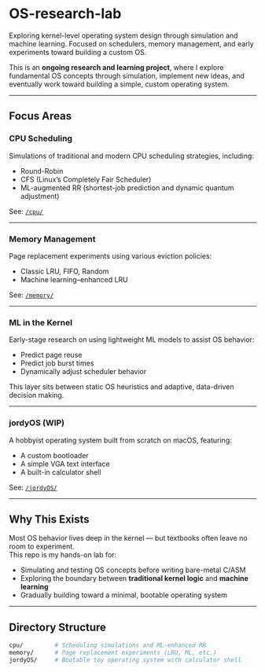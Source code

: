# OS-research-lab
Exploring kernel-level operating system design through simulation and machine learning. Focused on schedulers, memory management, and early experiments toward building a custom OS.

This is an **ongoing research and learning project**, where I explore fundamental OS concepts through simulation, implement new ideas, and eventually work toward building a simple, custom operating system.

---

## Focus Areas

### CPU Scheduling
Simulations of traditional and modern CPU scheduling strategies, including:
- Round-Robin
- CFS (Linux’s Completely Fair Scheduler)
- ML-augmented RR (shortest-job prediction and dynamic quantum adjustment)

See: [`/cpu/`](./cpu)

---

### Memory Management
Page replacement experiments using various eviction policies:
- Classic LRU, FIFO, Random
- Machine learning–enhanced LRU

See: [`/memory/`](./memory)

---

### ML in the Kernel
Early-stage research on using lightweight ML models to assist OS behavior:
- Predict page reuse
- Predict job burst times
- Dynamically adjust scheduler behavior

This layer sits between static OS heuristics and adaptive, data-driven decision making.

---

### jordyOS (WIP)
A hobbyist operating system built from scratch on macOS, featuring:
- A custom bootloader
- A simple VGA text interface
- A built-in calculator shell

See: [`/jordyOS/`](./jordyOS)

---

## Why This Exists

Most OS behavior lives deep in the kernel — but textbooks often leave no room to experiment.  
This repo is my hands-on lab for:

- Simulating and testing OS concepts before writing bare-metal C/ASM
- Exploring the boundary between **traditional kernel logic** and **machine learning**
- Gradually building toward a minimal, bootable operating system

---

## Directory Structure

```bash
cpu/         # Scheduling simulations and ML-enhanced RR
memory/      # Page replacement experiments (LRU, ML, etc.)
jordyOS/     # Bootable toy operating system with calculator shell
